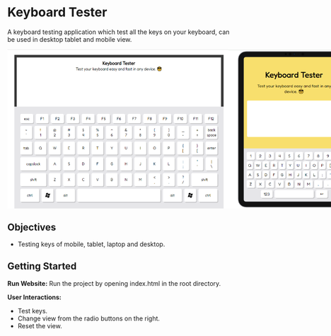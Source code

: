# Keyboard Tester

A keyboard testing application which test all the keys on your keyboard, can be used in desktop tablet and mobile view.

<div style="display:flex;">
    <img src="screenshots/Capture1.PNG" alt="Screenshot 1" width="500">
    <img src="screenshots/Capture2.PNG" alt="Screenshot 2" width="300">
    <img src="screenshots/Capture3.PNG" alt="Screenshot 3" width="225">
</div>

## Objectives

- Testing keys of mobile, tablet, laptop and desktop.

## Getting Started

**Run Website:**
Run the project by opening index.html in the root directory.

**User Interactions:**

- Test keys.
- Change view from the radio buttons on the right.
- Reset the view.
